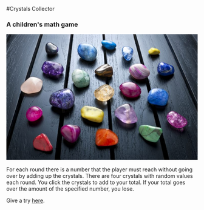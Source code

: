 #Crystals Collector
### A children's math game

![A nice assortment of crystals](assets/images/somecrystals.jpg)

For each round there is a number that the player must reach without going over by adding up the crystals. There are four crystals with random values each round. You click the crystals to add to your total. If your total goes over the amount of the specified number, you lose. 

Give a try [here](https://angelica26.github.io/Crystals-Collector/).